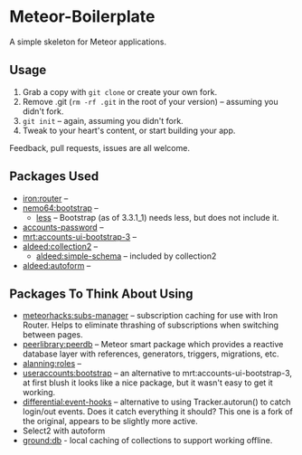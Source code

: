 Meteor-Boilerplate
==================

A simple skeleton for Meteor applications.

## Usage

1. Grab a copy with `git clone` or create your own fork.
1. Remove .git (`rm -rf .git` in the root of your version) – assuming you didn't fork.
1. `git init` – again, assuming you didn't fork.
1. Tweak to your heart's content, or start building your app.

Feedback, pull requests, issues are all welcome.

## Packages Used

* [iron:router]() –
* [nemo64:bootstrap](https://github.com/Nemo64/meteor-bootstrap) –
	* [less]() – Bootstrap (as of 3.3.1_1) needs less, but does not include it.
* [accounts-password]() –
* [mrt:accounts-ui-bootstrap-3]() –
* [aldeed:collection2](https://github.com/aldeed/meteor-collection2) –
	* [aldeed:simple-schema](https://github.com/aldeed/meteor-simple-schema#example) – included by collection2
* [aldeed:autoform](https://github.com/aldeed/meteor-autoform) –


## Packages To Think About Using

* [meteorhacks:subs-manager](https://github.com/meteorhacks/subs-manager/issues/15´) – subscription caching for use with Iron Router. Helps to eliminate thrashing of subscriptions when switching between pages.
* [peerlibrary:peerdb](https://github.com/peerlibrary/meteor-peerdb) – Meteor smart package which provides a reactive database layer with references, generators, triggers, migrations, etc.
* [alanning:roles](https://github.com/alanning/meteor-roles) –
* [useraccounts:bootstrap](https://github.com/meteor-useraccounts/bootstrap) – an alternative to mrt:accounts-ui-bootstrap-3, at first blush it looks like a nice package, but it wasn't easy to get it working.
* [differential:event-hooks](https://github.com/Differential/meteor-event-hooks) – alternative to using Tracker.autorun() to catch login/out events. Does it catch everything it should? This one is a fork of the original, appears to be slightly more active.
* Select2 with autoform
* [ground:db]() - local caching of collections to support working offline.
